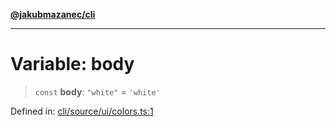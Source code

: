 [**@jakubmazanec/cli**](../../../../README.md)

---

# Variable: body

> `const` **body**: `"white"` = `'white'`

Defined in:
[cli/source/ui/colors.ts:1](https://github.com/jakubmazanec/tools/blob/6fe16df773d5da14c29261ea934e72b3f99fabb7/packages/cli/source/ui/colors.ts#L1)
